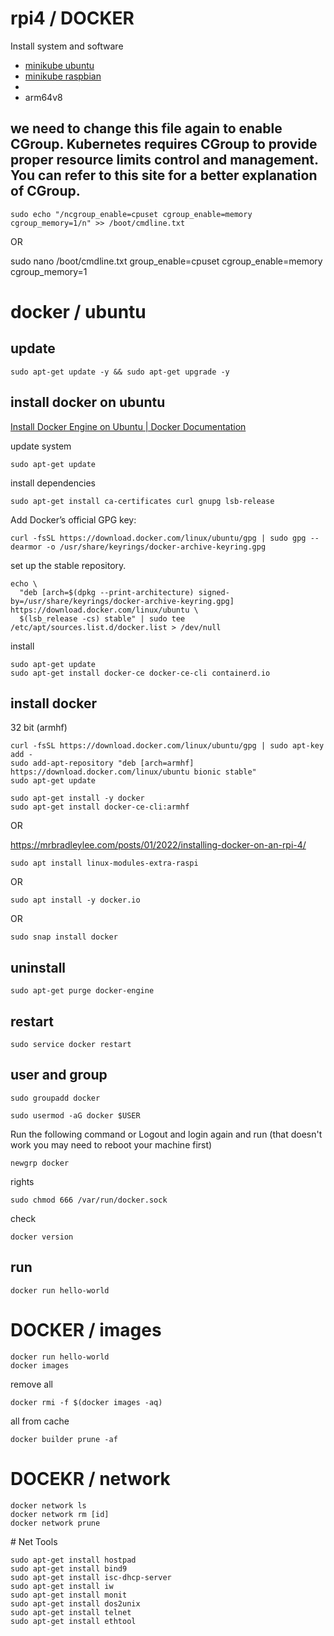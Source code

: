 # rpi4 / DOCKER
Install system and software 

+ [minikube ubuntu](minikube-ubuntu.md)
+ [minikube raspbian](minikube-raspbian64.md)
+ 
+ arm64v8

## we need to change this file again to enable CGroup. Kubernetes requires CGroup to provide proper resource limits control and management. You can refer to this site for a better explanation of CGroup.

    sudo echo "/ncgroup_enable=cpuset cgroup_enable=memory cgroup_memory=1/n" >> /boot/cmdline.txt

OR

sudo nano /boot/cmdline.txt
group_enable=cpuset cgroup_enable=memory cgroup_memory=1



# docker / ubuntu

## update

    sudo apt-get update -y && sudo apt-get upgrade -y
    
## install docker on ubuntu
[Install Docker Engine on Ubuntu | Docker Documentation](https://docs.docker.com/engine/install/ubuntu/)

update system

    sudo apt-get update

install dependencies

    sudo apt-get install ca-certificates curl gnupg lsb-release

Add Docker’s official GPG key:

    curl -fsSL https://download.docker.com/linux/ubuntu/gpg | sudo gpg --dearmor -o /usr/share/keyrings/docker-archive-keyring.gpg

set up the stable repository.

    echo \
      "deb [arch=$(dpkg --print-architecture) signed-by=/usr/share/keyrings/docker-archive-keyring.gpg] https://download.docker.com/linux/ubuntu \
      $(lsb_release -cs) stable" | sudo tee /etc/apt/sources.list.d/docker.list > /dev/null

install

    sudo apt-get update
    sudo apt-get install docker-ce docker-ce-cli containerd.io

## install docker

32 bit (armhf)

    curl -fsSL https://download.docker.com/linux/ubuntu/gpg | sudo apt-key add -
    sudo add-apt-repository "deb [arch=armhf] https://download.docker.com/linux/ubuntu bionic stable"
    sudo apt-get update
    
    sudo apt-get install -y docker
    sudo apt-get install docker-ce-cli:armhf

OR

https://mrbradleylee.com/posts/01/2022/installing-docker-on-an-rpi-4/


    sudo apt install linux-modules-extra-raspi
    
OR

    sudo apt install -y docker.io
    
 
OR

    sudo snap install docker

## uninstall

    sudo apt-get purge docker-engine

## restart

    sudo service docker restart
    
## user and group 

    sudo groupadd docker

    sudo usermod -aG docker $USER


Run the following command or Logout and login again and run (that doesn't work you may need to reboot your machine first)

    newgrp docker


rights

    sudo chmod 666 /var/run/docker.sock

check

    docker version



## run

    docker run hello-world

# DOCKER / images

    docker run hello-world
    docker images

remove all

    docker rmi -f $(docker images -aq)
 
all from cache

    docker builder prune -af
    

# DOCEKR / network


    docker network ls
    docker network rm [id]
    docker network prune
    

# Net Tools

    sudo apt-get install hostpad
    sudo apt-get install bind9
    sudo apt-get install isc-dhcp-server
    sudo apt-get install iw
    sudo apt-get install monit
    sudo apt-get install dos2unix
    sudo apt-get install telnet
    sudo apt-get install ethtool
  
